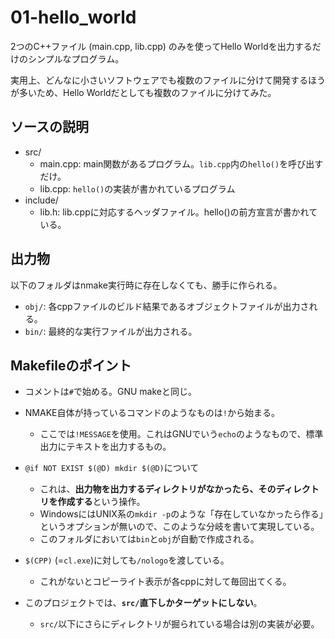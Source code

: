 # 01-hello_world

2つのC++ファイル (main.cpp, lib.cpp) のみを使ってHello Worldを出力するだけのシンプルなプログラム。

実用上、どんなに小さいソフトウェアでも複数のファイルに分けて開発するほうが多いため、Hello Worldだとしても複数のファイルに分けてみた。

## ソースの説明

- src/
  - main.cpp: main関数があるプログラム。`lib.cpp`内の`hello()`を呼び出すだけ。
  - lib.cpp: `hello()`の実装が書かれているプログラム
- include/
  - lib.h: lib.cppに対応するヘッダファイル。hello()の前方宣言が書かれている。

## 出力物

以下のフォルダはnmake実行時に存在しなくても、勝手に作られる。

- `obj/`: 各cppファイルのビルド結果であるオブジェクトファイルが出力される。
- `bin/`: 最終的な実行ファイルが出力される。

## Makefileのポイント

- コメントは`#`で始める。GNU makeと同じ。

- NMAKE自体が持っているコマンドのようなものは`!`から始まる。
  - ここでは`!MESSAGE`を使用。これはGNUでいう`echo`のようなもので、標準出力にテキストを出力するもの。

- `@if NOT EXIST $(@D) mkdir $(@D)`について
  - これは、**出力物を出力するディレクトリがなかったら、そのディレクトリを作成する**という操作。
  - WindowsにはUNIX系の`mkdir -p`のような「存在していなかったら作る」というオプションが無いので、このような分岐を書いて実現している。
  - このフォルダにおいては`bin`と`obj`が自動で作成される。

- `$(CPP)` (=`cl.exe`)に対しても`/nologo`を渡している。
  - これがないとコピーライト表示が各cppに対して毎回出てくる。

- このプロジェクトでは、**`src/`直下しかターゲットにしない**。
  - `src/`以下にさらにディレクトリが掘られている場合は別の実装が必要。
